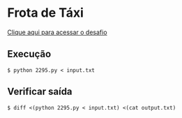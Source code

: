 # Frota de Táxi
[Clique aqui para acessar o desafio](https://www.urionlinejudge.com.br/judge/pt/problems/view/2295)

## Execução
```
$ python 2295.py < input.txt
```

## Verificar saída
```
$ diff <(python 2295.py < input.txt) <(cat output.txt)
```